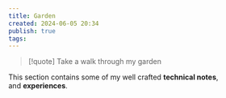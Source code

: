 ```yaml
---
title: Garden
created: 2024-06-05 20:34
publish: true
tags:
---
```

> [!quote] Take a walk through my garden

This section contains some of my well crafted **technical notes**, and **experiences**.
